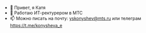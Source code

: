 - 👋 Привет, я Катя
- 👀 Работаю ИТ-ректурером в МТС
- 📫 Можно писать на почту: yskonyshev@mts.ru или телеграм https://t.me/konysheva_e
